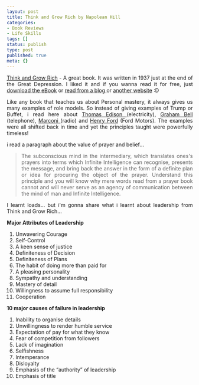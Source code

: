 ```yaml
---
layout: post
title: Think and Grow Rich by Napolean Hill
categories:
- Book Reviews
- Life Skills
tags: []
status: publish
type: post
published: true
meta: {}
---
```

<p align="justify"><a href="http://en.wikipedia.org/wiki/Think_and_Grow_Rich">Think and Grow Rich</a> - A great book. It was written in 1937 just at the end of the Great Depression. I liked it and if you wanna read it for free, just <a href="http://www.zilliontech.com/knowledge/thinkandgrowrich.html">download the eBook</a> or <a href="http://think-and-grow-rich-book.blogspot.com/">read from a blog </a>or <a href="http://www.absolute1.net/napoleon-hill-think-and-grow-rich.html">another website</a> :D</p>
<p align="justify">Like any book that teaches us about Personal mastery, it always gives us many examples of role models. So instead of giving examples of Trump or Buffet, i read here about <a href="http://en.wikipedia.org/wiki/Thomas_Edison">Thomas Edison </a>(electricity), <a href="http://en.wikipedia.org/wiki/Alexander_Bell">Graham Bell</a> (telephone), <a href="http://en.wikipedia.org/wiki/Guglielmo_Marconi">Marconi </a>(radio) and <a href="http://en.wikipedia.org/wiki/Henry_Ford">Henry Ford</a> (Ford Motors). The examples were all shifted back in time and yet the principles taught were powerfully timeless!</p>
<p align="justify">i read a paragraph about the value of prayer and belief...</p>

<blockquote>
<p align="justify">The subconscious mind in the intermediary, which translates ones's prayers into terms which Infinite Intelligence can recognise, presents the message, and bring back the answer in the form of a definite plan or idea for procuring the object of the prayer. Understand this principle and you will know why mere words read from a prayer book cannot and will never serve as an agency of communication between the mind of man and Infinite Intelligence.</p>
</blockquote>
<p align="justify">I learnt loads... but i'm gonna share what i learnt about leadership from Think and Grow Rich...</p>
<p align="justify"><!--more--></p>
<p align="justify"><strong>Major Attributes of Leadership</strong></p>

<ol>
	<li>Unwavering Courage</li>
	<li>Self-Control</li>
	<li>A keen sense of justice</li>
	<li>Definiteness of Decision</li>
	<li>Definiteness of Plans</li>
	<li>The habit of doing more than paid for</li>
	<li>A pleasing personality</li>
	<li>Sympathy and understanding</li>
	<li>Mastery of detail</li>
	<li>Willingness to assume full responsibility</li>
	<li>Cooperation</li>
</ol>
<p align="justify"><strong>10 major causes of failure in leadership</strong></p>

<ol>
	<li>Inability to organise details</li>
	<li>Unwillingness to render humble service</li>
	<li>Expectation of pay for what they know</li>
	<li>Fear of competition from followers</li>
	<li>Lack of imagination</li>
	<li>Selfishness</li>
	<li>Intemperance</li>
	<li>Disloyalty</li>
	<li>Emphasis of the “authority” of leadership</li>
	<li>Emphasis of title</li>
</ol>

